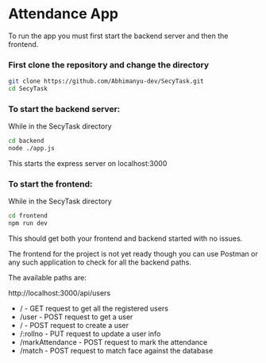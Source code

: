 # Attendance App

To run the app you must first start the backend server and then the frontend.

### First clone the repository and change the directory
```bash
git clone https://github.com/Abhimanyu-dev/SecyTask.git
cd SecyTask
```


### To start the backend server:
While in the SecyTask directory
```bash
cd backend
node ./app.js 
```
This starts the express server on localhost:3000

### To start the frontend:
While in the SecyTask directory
```bash
cd frontend
npm run dev
```

This should get both your frontend and backend started with no issues.

The frontend for the project is not yet ready though you can use Postman or any such application to check for all the backend paths.

The available paths are:

http://localhost:3000/api/users

* / - GET request to get all the registered users
* /user - POST request to get a user
* / - POST request to create a user
* /:rollno - PUT request to update a user info
* /markAttendance - POST request to mark the attendance
* /match - POST request to match face against the database